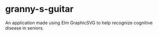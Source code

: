 # granny-s-guitar
An application made using Elm GraphicSVG to help recognize cognitive disease in seniors.
